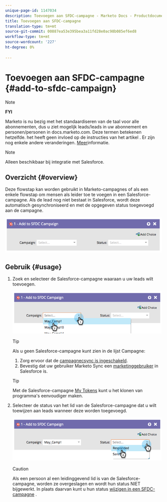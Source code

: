 ```yaml
---
unique-page-id: 1147034
description: Toevoegen aan SFDC-campagne - Marketo Docs - Productdocumentatie
title: Toevoegen aan SFDC-campagne
translation-type: tm+mt
source-git-commit: 00887ea53e395bea3a11fd28e0ac98b085ef6ed8
workflow-type: tm+mt
source-wordcount: '227'
ht-degree: 0%

---
```



# Toevoegen aan SFDC-campagne {#add-to-sfdc-campaign}

>[!NOTE]
>
>**FYI**
>
>Marketo is nu bezig met het standaardiseren van de taal voor alle abonnementen, dus u ziet mogelijk leads/leads in uw abonnement en personen/personen in docs.marketo.com. Deze termen betekenen hetzelfde. het heeft geen invloed op de instructies van het artikel . Er zijn nog enkele andere veranderingen. [Meer](http://docs.marketo.com/display/DOCS/Updates+to+Marketo+Terminology)informatie.

>[!NOTE]
>
>Alleen beschikbaar bij integratie met Salesforce.

## Overzicht {#overview}

Deze flowstap kan worden gebruikt in Marketo-campagnes of als een enkele flowstap om mensen als leider toe te voegen in een Salesforce-campagne. Als de lead nog niet bestaat in Salesforce, wordt deze automatisch gesynchroniseerd en met de opgegeven status toegevoegd aan de campagne.

![](assets/image2014-9-22-15-3a43-3a36.png)

## Gebruik {#usage}

1. Zoek en selecteer de Salesforce-campagne waaraan u uw leads wilt toevoegen.

   ![](assets/image2014-9-22-15-3a43-3a45.png)

   >[!TIP]
   >
   >Als u geen Salesforce-campagne kunt zien in de lijst Campagne:
   >
   >    
   >    
   >    1. Zorg ervoor dat de [campagnecsync is ingeschakeld](../../../../product-docs/crm-sync/salesforce-sync/setup/optional-steps/enable-disable-campaign-sync.md).
   >    1. Bevestig dat uw gebruiker [](../../../../product-docs/crm-sync/salesforce-sync/setup/enterprise-unlimited-edition/step-2-of-3-create-a-salesforce-user-for-marketo-enterprise-unlimited.md) Marketo Sync een [marketinggebruiker](../../../../product-docs/crm-sync/salesforce-sync/setup/optional-steps/enable-disable-campaign-sync/make-marketo-sync-user-a-marketing-user.md) in Salesforce is.


   >[!TIP]
   >
   >Met de Salesforce-campagne [My Tokens](../../../../product-docs/core-marketo-concepts/programs/tokens/managing-my-tokens.md) kunt u het klonen van programma&#39;s eenvoudiger maken.

1. Selecteer de status van het lid van de Salesforce-campagne dat u wilt toewijzen aan leads wanneer deze worden toegevoegd.

   ![](assets/image2014-9-22-15-3a45-3a2.png)

   >[!CAUTION]
   >
   >Als een persoon al een leidinggevend lid is van de Salesforce-campagne, worden ze overgeslagen en wordt hun status NIET bijgewerkt. In plaats daarvan kunt u hun status [wijzigen in een SFDC-campagne](change-status-in-sfdc-campaign.md) .

